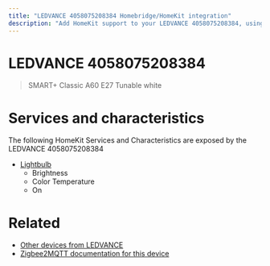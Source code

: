 ```yaml
---
title: "LEDVANCE 4058075208384 Homebridge/HomeKit integration"
description: "Add HomeKit support to your LEDVANCE 4058075208384, using Homebridge, Zigbee2MQTT and homebridge-z2m."
---
```

<!---
This file has been GENERATED using src/docgen/docgen.ts
DO NOT EDIT THIS FILE MANUALLY!
-->
# LEDVANCE 4058075208384
> SMART+ Classic A60 E27 Tunable white


# Services and characteristics
The following HomeKit Services and Characteristics are exposed by
the LEDVANCE 4058075208384

* [Lightbulb](../../light.md)
  * Brightness
  * Color Temperature
  * On


# Related
* [Other devices from LEDVANCE](../index.md#ledvance)
* [Zigbee2MQTT documentation for this device](https://www.zigbee2mqtt.io/devices/4058075208384.html)